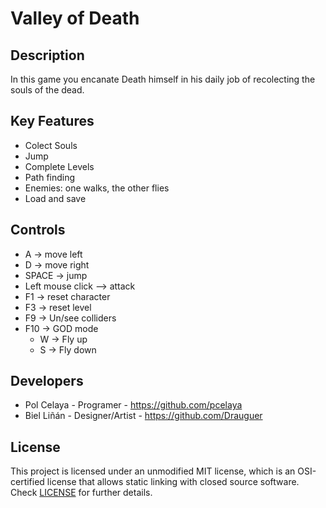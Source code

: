 # Valley of Death

## Description

In this game you encanate Death himself in his daily job of recolecting the souls of the dead.

## Key Features

 - Colect Souls
 - Jump
 - Complete Levels
 - Path finding
 - Enemies: one walks, the other flies
 - Load and save
 
## Controls

 - A -> move left
 - D -> move right
 - SPACE -> jump
 - Left mouse click --> attack
 - F1 -> reset character
 - F3 -> reset level
 - F9 -> Un/see colliders
 - F10 -> GOD mode
    - W -> Fly up
    - S -> Fly down
   

## Developers

 - Pol Celaya - Programer - https://github.com/pcelaya
 - Biel Liñán - Designer/Artist - https://github.com/Drauguer

## License

This project is licensed under an unmodified MIT license, which is an OSI-certified license that allows static linking with closed source software. Check [LICENSE](LICENSE) for further details.
